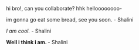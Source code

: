 hi bro!, can you collaborate?
hhk
helloooooooo-
<p>im gonna go eat some bread, see you soon. - Shalini </p>
<head> <p> <i> I am cool. </i> - Shalini </p> </head>
<p><b> Well i think i am. </b> - Shalini </p>